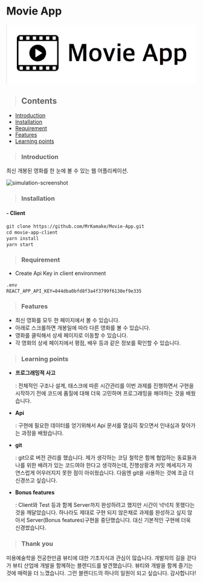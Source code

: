 # Movie App

![main-logo](main-logo.png)

> ## Contents

- [Introduction](#Introduction)
- [Installation](#Installation)
- [Requirement](#Requirement)
- [Features](#Features)
- [Learning points](#Learning-points)

> ### Introduction

최신 개봉된 영화를 한 눈에 볼 수 있는 웹 어플리케이션.

![simulation-screenshot](movie-app-simulation.gif)

> ### Installation

#### - Client

```
git clone https://github.com/MrKamake/Movie-App.git
cd movie-app-client
yarn install
yarn start
```

> ### Requirement

- Create Api Key in client environment

```
.env
REACT_APP_API_KEY=844dba0bfd8f3a4f3799f6130ef9e335
```

> ### Features

- 최신 영화를 모두 한 페이지에서 볼 수 있습니다.
- 아래로 스크롤하면 개봉일에 따라 다른 영화를 볼 수 있습니다.
- 영화를 클릭해서 상세 페이지로 이동할 수 있습니다.
- 각 영화의 상세 페이지에서 평점, 배우 등과 같은 정보를 확인할 수 있습니다.

> ### Learning points

- **프로그래밍적 사고**

  : 전체적인 구조나 설계, 태스크에 따른 시간관리를 이번 과제를 진행하면서 구현을 시작하기 전에 코드에 품질에 대해 더욱 고민하며 프로그래밍을 해야하는 것을 배웠습니다.

- **Api**

  : 구현에 필요한 데이터를 얻기위해서 Api 문서를 열심히 찾으면서 인내심과 찾아가는 과정을 배웠습니다.

- **git**

  : git으로 버전 관리를 했습니다. 제가 생각하는 코딩 철학은 함께 협업하는 동료들과 나를 위한 배려가 있는 코드여야 한다고 생각하는데, 진행상황과 커밋 메세지가 자연스럽게 어우러지지 못한 점이 아쉬웠습니다. 다음엔 git을 사용하는 것에 조금 더 신경쓰고 싶습니다.

- **Bonus features**

  : Client와 Test 등과 함께 Server까지 완성하려고 했지만 시간이 넉넉치 못했다는 것을 깨달았습니다. 하나라도 제대로 구현 되지 않은채로 과제를 완성하고 싶지 않아서 Server(Bonus features)구현을 중단했습니다. 대신 기본적인 구현에 더욱 신경썼습니다.

> ### Thank you

미용예술학을 전공한만큼 뷰티에 대한 기초지식과 관심이 많습니다. 개발자의 길을 걷다가 뷰티 산업에 개발을 함께하는 블렌디드를 발견했습니다. 뷰티와 개발을 함께 즐기는 것에 매력을 더 느꼈습니다. 그런 블렌디드의 하나의 일원이 되고 싶습니다. 감사합니다!
